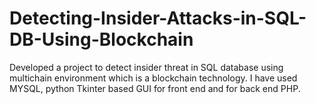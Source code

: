 # Detecting-Insider-Attacks-in-SQL-DB-Using-Blockchain
Developed a project to detect insider threat in SQL database using multichain environment which is a blockchain technology. I have used MYSQL, python Tkinter based GUI for front end and for back end PHP.
